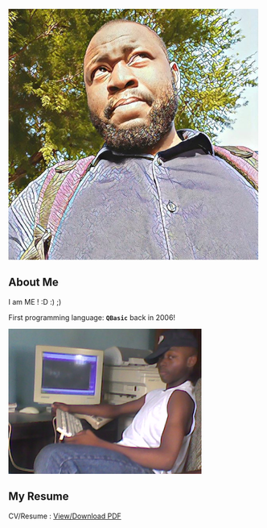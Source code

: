 ![](kbmajeed.PNG)  
## About Me  
I am ME ! :D :) ;) 
  
First programming language: **`QBasic`** back in 2006!  
>  
![](qbasic.jpg)  


## My Resume  
<p> 
  CV/Resume : <a href="https://github.com/kbmajeed/Kbmajeed_CV_Resume/blob/master/Abdulmajeed_CV.pdf">View/Download PDF</a> 
</p>

  
